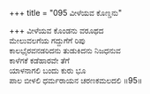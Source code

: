 +++
title = "095 ವೀಳೆಯವ ಕೊಣ್ಡನು"

+++
ವೀಳೆಯವ ಕೊಂಡನು ವರೂಥದ  
ಮೇಲುವಲಗೆಯ ಗದ್ದುಗೆಗೆ ರಿಪು  
ಕಾಲಭೈರವನಡರಿದನು ತುಡುಕಿದನು ನಿಜಧನುವ  
ಕಾಳೆಗಕೆ ಕಡೆಹಾರವೇ ತೆಗೆ  
ಯಾಳನಾಗಲಿ ಬಂದು ಕುರು ಭೂ  
ಪಾಲ ಬೀಳಲಿ ಧರ್ಮರಾಯನ ಚರಣಕಮಲದಲಿ      ॥95॥